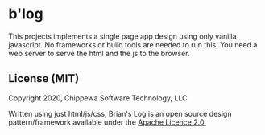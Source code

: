 # b'log
This projects implements a single page app design using only vanilla javascript.
No frameworks or build tools are needed to run this.
You need a web server to serve the html and the js to the browser.

## License (MIT)
Copyright 2020, Chippewa Software Technology, LLC

<p>Written using just html/js/css, Brian's Log is an open source design pattern/framework available under the <a href="https://github.com/bcphd/b-log/blob/master/LICENSE">Apache Licence 2.0.</a></p>

